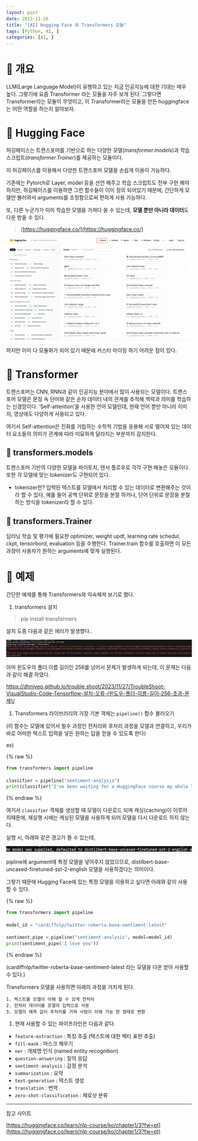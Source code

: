 ```yaml
---
layout: post
date: 2023-11-26
title: "[AI] Hugging Face 와 Transformers 모듈"
tags: [Python, AI, ]
categories: [AI, ]
---
```



# 🧠 개요


LLM(Large Language Model)이 유행하고 있는 지금 인공지능에 대한 기대는 매우 높다. 그렇기에 요즘 Transformer 라는 모듈을 자주 보게 된다. 그렇다면 Transformer라는 모듈이 무엇이고, 이 Transformer라는 모듈을 만든 huggingface는 어떤 역할을 하는지 알아보자.


# 🧠 Hugging Face


허깅페이스는 트랜스포머를 기반으로 하는 다양한 모델(_transformer.models_)과 학습 스크립트(_transformer.Trainer_)를 제공하는 모듈이다.


이 허깅페이스를 이용해서 다양한 트랜스포머 모델을 손쉽게 이용이 가능하다.


기존에는 Pytorch로 Layer, model 등을 선언 해주고 학습 스크립트도 전부 구현 해야하지만, 허깅페이스를 이용하면 그런 함수들이 이미 정의 되어있기 때문에, 간단하게 모델만 불러와서 arguments를 조정함으로써 편하게 사용 가능하다.


또, 다른 누군가가 이미 학습한 모델을 가져다 쓸 수 있는데, **모델 뿐만 아니라 데이터**도 다운 받을 수 있다.


> [https://huggingface.co/](https://huggingface.co/)


![0](/assets/img/2023-11-26-[AI]-Hugging-Face-와-Transformers-모듈.md/0.png)


하지만 이미 다 모듈화가 되어 있기 때문에 커스터 마이징 하기 어려운 점이 있다.


# 🧠 Transformer


트랜스포머는 CNN, RNN과 같이 인공지능 분야에서 많이 사용되는 모델이다.
트랜스포머 모델은 문장 속 단어와 같은 순차 데이터 내의 관계를 추적해 맥락과 의미를 학습하는 신경망이다. ‘Self-attention’을 사용한 언어 모델인데, 현재 언어 뿐만 아니라 이미지, 영상에도 다양하게 사용되고 있다.


여기서 Self-attention은 진화를 거듭하는 수학적 기법을 응용해 서로 떨어져 있는 데이터 요소들의 의미가 관계에 따라 미묘하게 달라지는 부분까지 감지한다.


## 🦾 transformers.models


트랜스포머 기반의 다양한 모델을 파이토치, 텐서 플로우로 각각 구현 해놓은 모듈이다. 또한 각 모델에 맞는 tokenizer도 구현되어 있다.

- tokenizer란? 입력된 텍스트를 모델에서 처리할 수 있는 데이터로 변환해주는 것이라 할 수 있다. 예를 들어 공백 단위로 문장을 분절 하거나, 단어 단위로 문장을 분절 하는 방식을 tokenizer라 할 수 있다.

## 🦾 transformers.Trainer


딥러닝 학습 및 평가에 필요한 optimizer, weight updt, learning rate schedul, ckpt, tensorbord, evaluation 등을 수행한다. Trainer.train 함수를 호출하면 이 모든 과정이 사용자가 원하는 arguments에 맞게 실행된다.


# 🧠 예제


간단한 예제를 통해 Transformers와 익숙해져 보기로 했다.

1. transformers 설치

> pip install transformers


설치 도중 다음과 같은 에러가 발생했다..


![1](/assets/img/2023-11-26-[AI]-Hugging-Face-와-Transformers-모듈.md/1.png)


아마 윈도우의 폴더 이름 길이인 256를 넘어서 문제가 발생하게 되는데, 이 문제는 다음과 같이 해결 하였다.


[https://dhniyeo.github.io/trouble shoot/2023/11/27/TroubleShoot-VisualStudio-Code-Tensorflow-설치-오류-(윈도우-폴더-이름-길이-256-초과-문제)/](https://dhniyeo.github.io/trouble%20shoot/2023/11/27/TroubleShoot-VisualStudio-Code-Tensorflow-%EC%84%A4%EC%B9%98-%EC%98%A4%EB%A5%98-(%EC%9C%88%EB%8F%84%EC%9A%B0-%ED%8F%B4%EB%8D%94-%EC%9D%B4%EB%A6%84-%EA%B8%B8%EC%9D%B4-256-%EC%B4%88%EA%B3%BC-%EB%AC%B8%EC%A0%9C)/)

1. Transformers 라이브러리의 가장 기본 객체는 `pipeline()` 함수 불러오기

(이 함수는 모델에 있어서 필수 과정인 전처리와 후처리 과정을 모델과 연결하고, 우리가 바로 어떠한 텍스트 입력을 넣든 원하는 답을 얻을 수 있도록 한다)


ex)



{% raw %}
```python
from transformers import pipeline

classifier = pipeline("sentiment-analysis")
print(classifier("I've been waiting for a HuggingFace course my whole life."))
```
{% endraw %}



여기서 `classifier` 객체를 생성할 때 모델이 다운로드 되며 캐싱(caching)이 이루어지때문에, 재실행 시에는 캐싱된 모델을 사용하게 되어 모델을 다시 다운로드 하지 않는다.


실행 시, 아래와 같은 경고가 뜰 수 있는데,


![2](/assets/img/2023-11-26-[AI]-Hugging-Face-와-Transformers-모듈.md/2.png)


pipline에 argument에 특정 모델을 넣어주지 않았으므로, distilbert-base-uncased-finetuned-sst-2-english 모델을 사용하겠다는 의미이다.


그렇기 때문에 Hugging Face에 있는 특정 모델을 이용하고 싶다면 아래와 같이 사용할 수 있다.



{% raw %}
```python
from transformers import pipeline

model_id = "cardiffnlp/twitter-roberta-base-sentiment-latest"

sentiment_pipe = pipeline("sentiment-analysis", model=model_id)
print(sentiment_pipe('I love you'))
```
{% endraw %}



(cardiffnlp/twitter-roberta-base-sentiment-latest 라는 모델을 다운 받아 사용할 수 있다.)


Transformers 모델을 사용하면 아래의 과정을 거치게 된다.

	1. 텍스트를 모델이 이해 할 수 있게 전처리
	2. 전처리 데이터를 모델의 입력으로 사용
	3. 모델의 예측 값이 후처리를 거쳐 사람이 이해 가능 한 형태로 변환
1. 현재 사용할 수 있는 파이프라인은 다음과 같다.
- `feature-extraction` : 특징 추출 (텍스트에 대한 벡터 표현 추출)
- `fill-mask` : 마스크 채우기
- `ner` : 개체명 인식 (named entity recognition)
- `question-answering` : 질의 응답
- `sentiment-analysis` : 감정 분석
- `summarization` : 요약
- `text-generation` : 텍스트 생성
- `translation` : 번역
- `zero-shot-classification` : 제로샷 분류

---


참고 사이트


[https://huggingface.co/learn/nlp-course/ko/chapter1/3?fw=pt](https://huggingface.co/learn/nlp-course/ko/chapter1/3?fw=pt)

